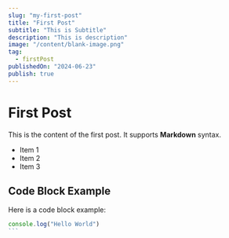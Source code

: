 ```yaml
---
slug: "my-first-post"
title: "First Post"
subtitle: "This is Subtitle"
description: "This is description"
image: "/content/blank-image.png"
tag:
  - firstPost
publishedOn: "2024-06-23"
publish: true
---
```


# First Post

This is the content of the first post. It supports **Markdown** syntax.

- Item 1
- Item 2
- Item 3

## Code Block Example

Here is a code block example:

```js
console.log("Hello World")
```‎
